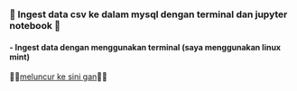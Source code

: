 ### 🚀 Ingest data csv ke dalam mysql dengan terminal dan jupyter notebook 🚀                  
#### - Ingest data dengan menggunakan terminal (saya menggunakan linux mint)
🚀🚀[meluncur ke sini gan](https://github.com/agilsaputra/Ingest_data/tree/master/ingest%20data%20dari%20terminal%20linux%20mint)🚀🚀
